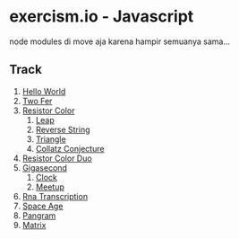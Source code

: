 # exercism.io - Javascript

node modules di move aja karena hampir semuanya sama...

## Track

1. [Hello World](https://github.com/atriple/Programming-Practice/tree/master/problems/exercism/javascript/hello-world)
2. [Two Fer](https://github.com/atriple/Programming-Practice/tree/master/problems/exercism/javascript/two-fer)
3. [Resistor Color](https://github.com/atriple/Programming-Practice/tree/master/problems/exercism/javascript/resistor-color)
    1. [Leap](https://github.com/atriple/Programming-Practice/tree/master/problems/exercism/javascript/leap)
    2. [Reverse String](https://github.com/atriple/Programming-Practice/tree/master/problems/exercism/javascript/reverse-string)
    3. [Triangle](https://github.com/atriple/Programming-Practice/tree/master/problems/exercism/javascript/triangle)
    4. [Collatz Conjecture](https://github.com/atriple/Programming-Practice/tree/master/problems/exercism/javascript/collatz-conjecture)
4. [Resistor Color Duo](https://github.com/atriple/Programming-Practice/tree/master/problems/exercism/javascript/resistor-color-duo)
5. [Gigasecond](https://github.com/atriple/Programming-Practice/tree/master/problems/exercism/javascript/gigasecond)
    1. [Clock]()
    2. [Meetup]()
6. [Rna Transcription](https://github.com/atriple/Programming-Practice/tree/master/problems/exercism/javascript/rna-transcription)
7. [Space Age](https://github.com/atriple/Programming-Practice/tree/master/problems/exercism/javascript/space-age)
8. [Pangram](https://github.com/atriple/Programming-Practice/tree/master/problems/exercism/javascript/pangram)
9. [Matrix]()
